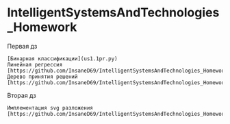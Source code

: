# IntelligentSystemsAndTechnologies_Homework

 Первая дз 
 
    [Бинарная классификации](us1.1pr.py)  
    Линейная регрессия  [https://github.com/InsaneD69/IntelligentSystemsAndTechnologies_Homework/blob/main/us1.2pr.py]
    Дерево принятия решений [https://github.com/InsaneD69/IntelligentSystemsAndTechnologies_Homework/blob/main/us1.3pr.py]
    
 Вторая дз 
 
    Имплементация svg разложения [https://github.com/InsaneD69/IntelligentSystemsAndTechnologies_Homework/blob/main/us2.pr.py] 
    

